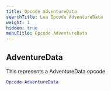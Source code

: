 ```yaml
---
title: Opcode AdventureData
searchTitle: Lua Opcode AdventureData
weight: 1
hidden: true
menuTitle: Opcode AdventureData
---
```

## AdventureData

This represents a AdventureData opcode
```lua
Opcode.AdventureData
```